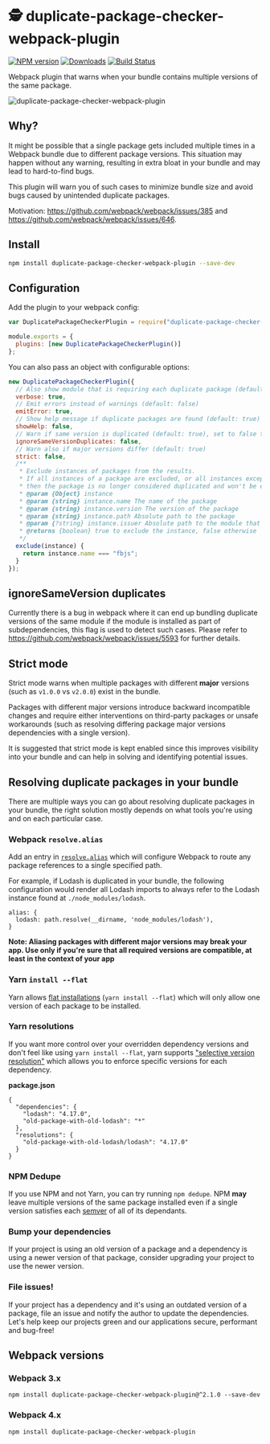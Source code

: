 # 🕵 duplicate-package-checker-webpack-plugin

[![NPM version][npm-image]][npm-url] [![Downloads][downloads-image]][npm-url] [![Build Status](https://travis-ci.org/darrenscerri/duplicate-package-checker-webpack-plugin.svg?branch=master)](https://travis-ci.org/darrenscerri/duplicate-package-checker-webpack-plugin)

Webpack plugin that warns when your bundle contains multiple versions of the same package.

![duplicate-package-checker-webpack-plugin](https://raw.githubusercontent.com/darrenscerri/duplicate-package-checker-webpack-plugin/master/screenshot.png)

## Why?

It might be possible that a single package gets included multiple times in a Webpack bundle due to different package versions. This situation may happen without any warning, resulting in extra bloat in your bundle and may lead to hard-to-find bugs.

This plugin will warn you of such cases to minimize bundle size and avoid bugs caused by unintended duplicate packages.

Motivation: https://github.com/webpack/webpack/issues/385 and https://github.com/webpack/webpack/issues/646.

## Install

```sh
npm install duplicate-package-checker-webpack-plugin --save-dev
```

## Configuration

Add the plugin to your webpack config:

```js
var DuplicatePackageCheckerPlugin = require("duplicate-package-checker-webpack-plugin");

module.exports = {
  plugins: [new DuplicatePackageCheckerPlugin()]
};
```

You can also pass an object with configurable options:

```js
new DuplicatePackageCheckerPlugin({
  // Also show module that is requiring each duplicate package (default: false)
  verbose: true,
  // Emit errors instead of warnings (default: false)
  emitError: true,
  // Show help message if duplicate packages are found (default: true)
  showHelp: false,
  // Warn if same version is duplicated (default: true), set to false to catch duplicates
  ignoreSameVersionDuplicates: false,
  // Warn also if major versions differ (default: true)
  strict: false,
  /**
   * Exclude instances of packages from the results.
   * If all instances of a package are excluded, or all instances except one,
   * then the package is no longer considered duplicated and won't be emitted as a warning/error.
   * @param {Object} instance
   * @param {string} instance.name The name of the package
   * @param {string} instance.version The version of the package
   * @param {string} instance.path Absolute path to the package
   * @param {?string} instance.issuer Absolute path to the module that requested the package
   * @returns {boolean} true to exclude the instance, false otherwise
   */
  exclude(instance) {
    return instance.name === "fbjs";
  }
});
```
## ignoreSameVersion duplicates
Currently there is a bug in webpack where it can end up bundling duplicate versions of the same module if the module is installed as part of subdependencies, this flag is used to detect such cases. Please refer to https://github.com/webpack/webpack/issues/5593 for further details.

## Strict mode

Strict mode warns when multiple packages with different **major** versions (such as `v1.0.0` vs `v2.0.0`) exist in the bundle.

Packages with different major versions introduce backward incompatible changes and require either interventions on third-party packages or unsafe workarounds (such as resolving differing package major versions dependencies with a single version).

It is suggested that strict mode is kept enabled since this improves visibility into your bundle and can help in solving and identifying potential issues.

## Resolving duplicate packages in your bundle

There are multiple ways you can go about resolving duplicate packages in your bundle, the right solution mostly depends on what tools you're using and on each particular case.

### Webpack `resolve.alias`

Add an entry in [`resolve.alias`](https://webpack.github.io/docs/configuration.html#resolve-alias) which will configure Webpack to route any package references to a single specified path.

For example, if Lodash is duplicated in your bundle, the following configuration would render all Lodash imports to always refer to the Lodash instance found at `./node_modules/lodash`.

```
alias: {
  lodash: path.resolve(__dirname, 'node_modules/lodash'),
}
```

**Note: Aliasing packages with different major versions may break your app. Use only if you're sure that all required versions are compatible, at least in the context of your app**

### Yarn `install --flat`

Yarn allows [flat installations](https://yarnpkg.com/lang/en/docs/cli/install/#toc-yarn-install-flat) (`yarn install --flat`) which will only allow one version of each package to be installed.

### Yarn resolutions

If you want more control over your overridden dependency versions and don't feel like using `yarn install --flat`, yarn supports ["selective version resolution"](https://yarnpkg.com/lang/en/docs/selective-version-resolutions) which allows you to enforce specific versions for each dependency.

**package.json**

```
{
  "dependencies": {
    "lodash": "4.17.0",
    "old-package-with-old-lodash": "*"
  },
  "resolutions": {
    "old-package-with-old-lodash/lodash": "4.17.0"
  }
}
```

### NPM Dedupe

If you use NPM and not Yarn, you can try running `npm dedupe`. NPM **may** leave multiple versions of the same package installed even if a single version satisfies each [semver](https://docs.npmjs.com/getting-started/semantic-versioning) of all of its dependants.

### Bump your dependencies

If your project is using an old version of a package and a dependency is using a newer version of that package, consider upgrading your project to use the newer version.

### File issues!

If your project has a dependency and it's using an outdated version of a package, file an issue and notify the author to update the dependencies. Let's help keep our projects green and our applications secure, performant and bug-free!

## Webpack versions

### Webpack 3.x

`npm install duplicate-package-checker-webpack-plugin@^2.1.0 --save-dev`

### Webpack 4.x

`npm install duplicate-package-checker-webpack-plugin`

[downloads-image]: https://img.shields.io/npm/dt/duplicate-package-checker-webpack-plugin.svg
[npm-url]: https://www.npmjs.com/package/duplicate-package-checker-webpack-plugin
[npm-image]: https://img.shields.io/npm/v/duplicate-package-checker-webpack-plugin.svg
